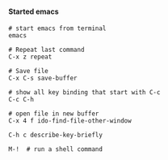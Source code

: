 #### Started emacs

    # start emacs from terminal
    emacs

    # Repeat last command
    C-x z repeat

    # Save file
    C-x C-s save-buffer

    # show all key binding that start with C-c
    C-c C-h

    # open file in new buffer
    C-x 4 f ido-find-file-other-window

    C-h c describe-key-briefly

    M-!  # run a shell command
